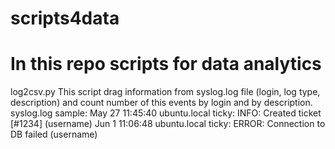 # scripts4data
# In this repo scripts for data analytics

log2csv.py 
This script drag information from syslog.log file (login, log type, description) and count number of this events by login and by description.
syslog.log sample:
 May 27 11:45:40 ubuntu.local ticky: INFO: Created ticket [#1234] (username)
 Jun 1 11:06:48 ubuntu.local ticky: ERROR: Connection to DB failed (username)